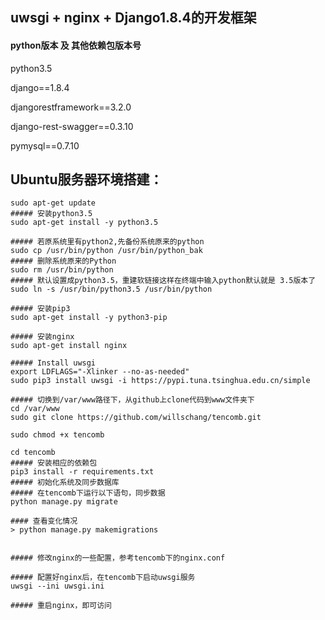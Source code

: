 ## uwsgi + nginx + Django1.8.4的开发框架

#### python版本 及 其他依赖包版本号

python3.5 

django==1.8.4

djangorestframework==3.2.0

django-rest-swagger==0.3.10

pymysql==0.7.10 

## Ubuntu服务器环境搭建：

```
sudo apt-get update
##### 安装python3.5
sudo apt-get install -y python3.5

##### 若原系统里有python2,先备份系统原来的python
sudo cp /usr/bin/python /usr/bin/python_bak
##### 删除系统原来的Python
sudo rm /usr/bin/python
##### 默认设置成python3.5，重建软链接这样在终端中输入python默认就是 3.5版本了
sudo ln -s /usr/bin/python3.5 /usr/bin/python

##### 安装pip3
sudo apt-get install -y python3-pip 

##### 安装nginx
sudo apt-get install nginx

##### Install uwsgi
export LDFLAGS="-Xlinker --no-as-needed"
sudo pip3 install uwsgi -i https://pypi.tuna.tsinghua.edu.cn/simple

##### 切换到/var/www路径下，从github上clone代码到www文件夹下
cd /var/www 
sudo git clone https://github.com/willschang/tencomb.git

sudo chmod +x tencomb

cd tencomb
##### 安装相应的依赖包
pip3 install -r requirements.txt
##### 初始化系统及同步数据库
##### 在tencomb下运行以下语句，同步数据
python manage.py migrate

#### 查看变化情况
> python manage.py makemigrations


##### 修改nginx的一些配置，参考tencomb下的nginx.conf 

##### 配置好nginx后，在tencomb下启动uwsgi服务
uwsgi --ini uwsgi.ini 

##### 重启nginx，即可访问

```


